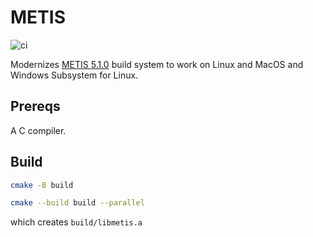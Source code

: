# METIS

![ci](https://github.com/scivision/METIS/workflows/ci/badge.svg)

Modernizes
[METIS 5.1.0](http://glaros.dtc.umn.edu/gkhome/metis/metis/download)
build system to work on Linux and MacOS and Windows Subsystem for Linux.

## Prereqs

A C compiler.

## Build

```sh
cmake -B build

cmake --build build --parallel
```

which creates `build/libmetis.a`
